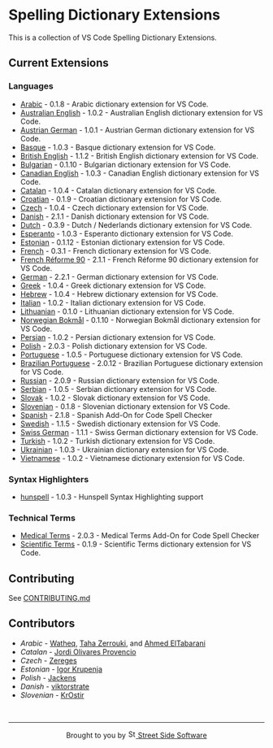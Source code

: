 # Spelling Dictionary Extensions

This is a collection of VS Code Spelling Dictionary Extensions.

## Current Extensions

<!--- @@inject: static/generated/extension_list.md --->

### Languages

- [Arabic](extensions/arabic#readme) - 0.1.8 - Arabic dictionary extension for VS Code.
- [Australian English](extensions/australian-english#readme) - 1.0.2 - Australian English dictionary extension for VS Code.
- [Austrian German](extensions/austrian-german#readme) - 1.0.1 - Austrian German dictionary extension for VS Code.
- [Basque](extensions/basque#readme) - 1.0.3 - Basque dictionary extension for VS Code.
- [British English](extensions/british-english#readme) - 1.1.2 - British English dictionary extension for VS Code.
- [Bulgarian](extensions/bulgarian#readme) - 0.1.10 - Bulgarian dictionary extension for VS Code.
- [Canadian English](extensions/canadian-english#readme) - 1.0.3 - Canadian English dictionary extension for VS Code.
- [Catalan](extensions/catalan#readme) - 1.0.4 - Catalan dictionary extension for VS Code.
- [Croatian](extensions/croatian#readme) - 0.1.9 - Croatian dictionary extension for VS Code.
- [Czech](extensions/czech#readme) - 1.0.4 - Czech dictionary extension for VS Code.
- [Danish](extensions/danish#readme) - 2.1.1 - Danish dictionary extension for VS Code.
- [Dutch](extensions/dutch#readme) - 0.3.9 - Dutch / Nederlands dictionary extension for VS Code.
- [Esperanto](extensions/esperanto#readme) - 1.0.3 - Esperanto dictionary extension for VS Code.
- [Estonian](extensions/estonian#readme) - 0.1.12 - Estonian dictionary extension for VS Code.
- [French](extensions/french#readme) - 0.3.1 - French dictionary extension for VS Code.
- [French Réforme 90](extensions/french-reforme#readme) - 2.1.1 - French Réforme 90 dictionary extension for VS Code.
- [German](extensions/german#readme) - 2.2.1 - German dictionary extension for VS Code.
- [Greek](extensions/greek#readme) - 1.0.4 - Greek dictionary extension for VS Code.
- [Hebrew](extensions/hebrew#readme) - 1.0.4 - Hebrew dictionary extension for VS Code.
- [Italian](extensions/italian#readme) - 1.0.2 - Italian dictionary extension for VS Code.
- [Lithuanian](extensions/lithuanian#readme) - 0.1.0 - Lithuanian dictionary extension for VS Code.
- [Norwegian Bokmål](extensions/norwegian-bokmal#readme) - 0.1.10 - Norwegian Bokmål dictionary extension for VS Code.
- [Persian](extensions/persian#readme) - 1.0.2 - Persian dictionary extension for VS Code.
- [Polish](extensions/polish#readme) - 2.0.3 - Polish dictionary extension for VS Code.
- [Portuguese](extensions/portuguese#readme) - 1.0.5 - Portuguese dictionary extension for VS Code.
- [Brazilian Portuguese](extensions/portuguese-brazilian#readme) - 2.0.12 - Brazilian Portuguese dictionary extension for VS Code.
- [Russian](extensions/russian#readme) - 2.0.9 - Russian dictionary extension for VS Code.
- [Serbian](extensions/serbian#readme) - 1.0.5 - Serbian dictionary extension for VS Code.
- [Slovak](extensions/slovak#readme) - 1.0.2 - Slovak dictionary extension for VS Code.
- [Slovenian](extensions/slovenian#readme) - 0.1.8 - Slovenian dictionary extension for VS Code.
- [Spanish](extensions/spanish#readme) - 2.1.8 - Spanish Add-On for Code Spell Checker
- [Swedish](extensions/swedish#readme) - 1.1.5 - Swedish dictionary extension for VS Code.
- [Swiss German](extensions/swiss-german#readme) - 1.1.1 - Swiss German dictionary extension for VS Code.
- [Turkish](extensions/turkish#readme) - 1.0.2 - Turkish dictionary extension for VS Code.
- [Ukrainian](extensions/ukrainian#readme) - 1.0.3 - Ukrainian dictionary extension for VS Code.
- [Vietnamese](extensions/vietnamese#readme) - 1.0.2 - Vietnamese dictionary extension for VS Code.

### Syntax Highlighters

- [hunspell](extensions/hunspell-syntax#readme) - 1.0.3 - Hunspell Syntax Highlighting support

### Technical Terms

- [Medical Terms](extensions/medical-terms#readme) - 2.0.3 - Medical Terms Add-On for Code Spell Checker
- [Scientific Terms](extensions/scientific-terms#readme) - 0.1.9 - Scientific Terms dictionary extension for VS Code.

<!--- @@inject-end: static/generated/extension_list.md --->

## Contributing

See [CONTRIBUTING.md](CONTRIBUTING.md)

## Contributors

- _Arabic_ - [Watheq](https://github.com/watheqAlshowaiter/), [Taha Zerrouki](https://github.com/linuxscout), and [Ahmed ElTabarani](https://github.com/AhmedElTabarani)
- _Catalan_ - [Jordi Olivares Provencio](https://github.com/jordiolivares)
- _Czech_ - [Zereges](https://github.com/Zereges)
- _Estonian_ - [Igor Krupenja](https://github.com/igor-krupenja)
- _Polish_ - [Jackens](https://github.com/jackens)
- _Danish_ - [viktorstrate](https://github.com/viktorstrate)
- _Slovenian_ - [KrOstir](https://github.com/KrOstir)

<!--- @@inject: static/footer.md --->

<br/>

---

<p align="center">
Brought to you by <a href="https://streetsidesoftware.com" title="Street Side Software">
<img width="16" alt="Street Side Software Logo" src="https://i.imgur.com/CyduuVY.png" /> Street Side Software
</a>
</p>

<!--- @@inject-end: static/footer.md --->

<!---
cspell:words Jordi Olivares Provencio
cspell:words Zereges
cspell:words Igor Krupenja
cspell:words Jackens
cspell:words viktorstrate
cspell:words KrOstir
cspell:words Bokmål bokmal
cspell:words Watheq Taha Zerrouki Ahmed ElTabarani
cspell:words Nederlands
--->

